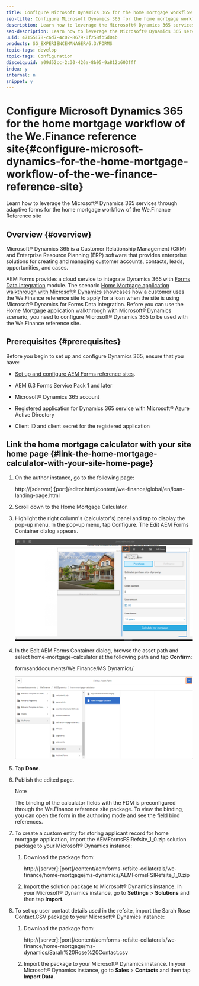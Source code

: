 ```yaml
---
title: Configure Microsoft Dynamics 365 for the home mortgage workflow of the We.Finance reference site
seo-title: Configure Microsoft Dynamics 365 for the home mortgage workflow of the We.Finance reference site
description: Learn how to leverage the Microsoft® Dynamics 365 services through adaptive forms for the home mortgage workflow of the We.Finance Reference site
seo-description: Learn how to leverage the Microsoft® Dynamics 365 services through adaptive forms for the home mortgage workflow of the We.Finance Reference site
uuid: 47155178-c6d7-4c02-8679-0f258fb5d04b
products: SG_EXPERIENCEMANAGER/6.3/FORMS
topic-tags: develop
topic-tags: Configuration
discoiquuid: a09d52cc-2c30-426a-8b95-9a812b603fff
index: y
internal: n
snippet: y
---
```


# Configure Microsoft Dynamics 365 for the home mortgage workflow of the We.Finance reference site{#configure-microsoft-dynamics-for-the-home-mortgage-workflow-of-the-we-finance-reference-site}

Learn how to leverage the Microsoft® Dynamics 365 services through adaptive forms for the home mortgage workflow of the We.Finance Reference site

## Overview {#overview}

Microsoft® Dynamics 365 is a Customer Relationship Management (CRM) and Enterprise Resource Planning (ERP) software that provides enterprise solutions for creating and managing customer accounts, contacts, leads, opportunities, and cases.

AEM Forms provides a cloud service to integrate Dynamics 365 with [Forms Data Integration](../../forms/using/data-integration.md) module. The scenario [Home Mortgage application walkthrough with Microsoft® Dynamics](../../forms/using/finance-reference-site-walkthrough.md#main-pars-header-742766648) showcases how a customer uses the We.Finance reference site to apply for a loan when the site is using Microsoft® Dynamics for Forms Data Integration. Before you can use the Home Mortgage application walkthrough with Microsoft® Dynamics scenario, you need to configure Microsoft® Dynamics 365 to be used with the We.Finance reference site.

## Prerequisites {#prerequisites}

Before you begin to set up and configure Dynamics 365, ensure that you have:

* [Set up and configure AEM Forms reference sites](../../forms/using/setup-reference-sites.md).  

* AEM 6.3 Forms Service Pack 1 and later
* Microsoft® Dynamics 365 account
* Registered application for Dynamics 365 service with Microsoft® Azure Active Directory
* Client ID and client secret for the registered application

## Link the home mortgage calculator with your site home page {#link-the-home-mortgage-calculator-with-your-site-home-page}

1. On the author instance, go to the following page:

   http://[sderver]:[port]/editor.html/content/we-finance/global/en/loan-landing-page.html

1. Scroll down to the Home Mortgage Calculator.
1. Highlight the right column's (calculator's) panel and tap to display the pop-up menu. In the pop-up menu, tap Configure. The Edit AEM Forms Container dialog appears.

   ![](assets/calculatorconfigurepanel.png)

1. In the Edit AEM Forms Container dialog, browse the asset path and select home-mortgage-calculator at the following path and tap **Confirm**:

   formsanddocuments/We.Finance/MS Dynamics/ 

   ![](assets/selectassetpath.png)

1. Tap **Done**.
1. Publish the edited page.

   >[!NOTE]
   >
   >The binding of the calculator fields with the FDM is preconfigured through the We.Finance reference site package. To view the binding, you can open the form in the authoring mode and see the field bind references.

1. To create a custom entity for storing applicant record for home mortgage application, import the AEMFormsFSIRefsite_1_0.zip solution package to your Microsoft® Dynamics instance:

    1. Download the package from:

       http://[server]:[port]/content/aemforms-refsite-collaterals/we-finance/home-mortgage/ms-dynamics/AEMFormsFSIRefsite_1_0.zip
    
    1. Import the solution package to Microsoft® Dynamics instance. In your Microsoft® Dynamics instance, go to **Settings** &gt; **Solutions** and then tap **Import**.

1. To set up user contact details used in the refsite, import the Sarah Rose Contact.CSV package to your Microsoft® Dynamics instance:

    1. Download the package from:

       http://[server]:[port]/content/aemforms-refsite-collaterals/we-finance/home-mortgage/ms-dynamics/Sarah%20Rose%20Contact.csv

    1. Import the package to your Microsoft® Dynamics instance. In your Microsoft® Dynamics instance, go to **Sales** &gt; **Contacts** and then tap **Import Data**.

